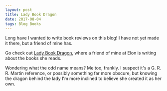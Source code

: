 ```yaml
---
layout: post
title: Lady Book Dragon
date: 2017-08-04
tags: Blog Books
---
```


Long have I wanted to write book reviews on this blog! I have not yet made it
there, but a friend of mine has.

Go check out [Lady Book Dragon](https://ladybookdragon.wixsite.com/ladybookdragon),
where a friend of mine at Elon is writing about the books she reads.

Wondering what the odd name means? Me too, frankly. I suspect it's a G. R. R.
Martin reference, or possibly something far more obscure, but knowing the dragon
behind the lady I'm more inclined to believe she created it as her own.
